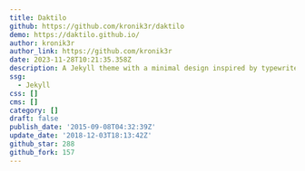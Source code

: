 ```yaml
---
title: Daktilo
github: https://github.com/kronik3r/daktilo
demo: https://daktilo.github.io/
author: kronik3r
author_link: https://github.com/kronik3r
date: 2023-11-28T10:21:35.358Z
description: A Jekyll theme with a minimal design inspired by typewriters.
ssg:
  - Jekyll
css: []
cms: []
category: []
draft: false
publish_date: '2015-09-08T04:32:39Z'
update_date: '2018-12-03T18:13:42Z'
github_star: 288
github_fork: 157
---
```

